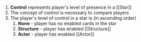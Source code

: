 1. **Control** represents player's level of presence in a [[Star]]
2. The concept of control is necessary to compare players
3. The player's level of control in a star is (in ascending order)
	1. **None** - player has no enabled cards in the star
	2. **Structure** - player has enabled [[Structure]]
	3. **Actor** - player has enabled [[Actor]]